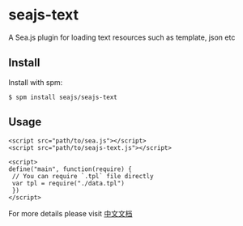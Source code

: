 # [](#seajs-text)seajs-text

A Sea.js plugin for loading text resources such as template, json etc

## [](#install)Install

Install with spm:

```
$ spm install seajs/seajs-text 
```

## [](#usage)Usage

```
<script src="path/to/sea.js"></script>
<script src="path/to/seajs-text.js"></script>

<script>
define("main", function(require) {
 // You can require `.tpl` file directly
 var tpl = require("./data.tpl")
 })
</script>
```

For more details please visit [中文文档](https://github.com/seajs/seajs-text/issues/1)